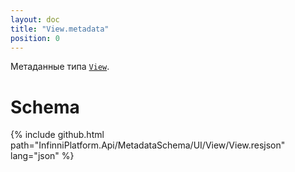 ```yaml
---
layout: doc
title: "View.metadata"
position: 0
---
```


Метаданные типа [`View`](../).

# Schema

{% include github.html path="InfinniPlatform.Api/MetadataSchema/UI/View/View.resjson" lang="json" %}

